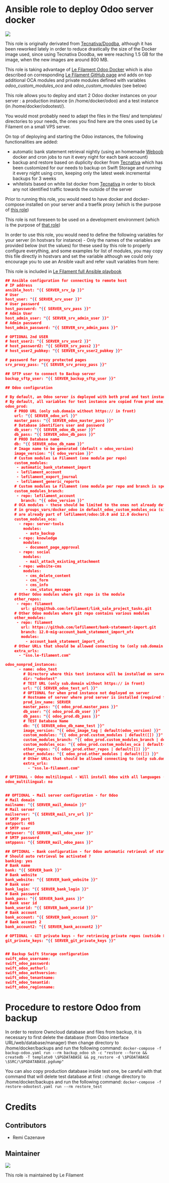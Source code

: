 # Ansible role to deploy Odoo server docker

[![](https://img.shields.io/badge/licence-AGPL--3-blue.svg)](http://www.gnu.org/licenses/agpl "License: AGPL-3")

This role is originally derivated from [Tecnativa/Doodba](https://github.com/Tecnativa/doodba), although it has been reworked lately in order to reduce drastically the size of the Docker image used, since using Tecnativa Doodba, we were reaching 1.5 GB for the image, when the new images are around 800 MB.

This role is taking advantage of [Le Filament Odoo Docker](https://hub.docker.com/repository/docker/lefilament/odoo) which is also described on corresponding [Le Filament GitHub page](https://github.com/lefilament/odoo_docker) and adds on top additional OCA modules and private modules defined with variables *odoo_custom_modules_oca* and *odoo_custom_modules* (see below)

This role allows you to deploy and start 2 Odoo docker instances on your server : a production instance (in /home/docker/odoo) and a test instance (in /home/docker/odootest/).

You would most probably need to adapt the files in the files/ and templates/ directories to your needs, the ones you find here are the ones used by Le Filament on a small VPS server.

On top of deploying and starting the Odoo instances, the following functionalities are added:
- automatic bank statement retrieval nightly (using an homemade [Weboob](http://weboob.org) docker and cron jobs to run it every night for each bank account)
- backup and restore based on duplicity docker from [Tecnativa](https://github.com/Tecnativa/docker-duplicity) which has been customized for our needs to backup on Swift Storage and running it every night using cron, keeping only the latest week incremental backups for 3 weeks
- whitelists based on white list docker from [Tecnativa](https://github.com/Tecnativa/docker-whitelist) in order to block any not identified traffic towards the outside of the server

Prior to running this role, you would need to have docker and docker-compose installed on your server and a traefik proxy (which is the purpose of [this role](https://github.com/lefilament/ansible_role_docker_server))

This role is not foreseen to be used on a development environment (which is the purpose of [that role](https://github.com/lefilament/docker_odoo_dev))

In order to use this role, you would need to define the following variables for your server (in hostvars for instance) - Only the names of the variables are provided below (not the values) for these used by this role to properly configure everything, and some examples for list of modules, you may copy this file directly in hostvars and set the variable although we could only encourage you to use an Ansible vault and refer vault variables from here:

This role is included in [Le Filament full Ansible playbook](https://github.com/lefilament/ansible)

```json
## Ansible configuration for connecting to remote host
# IP address
ansible_host: "{{ SERVER_srv_ip }}"
# User
host_user: "{{ SERVER_srv_user }}"
# User password
host_password: "{{ SERVER_srv_pass }}"
# Admin User
host_admin_user: "{{ SERVER_srv_admin_user }}"
# Admin password
host_admin_password: "{{ SERVER_srv_admin_pass }}"

# OPTIONAL 2nd USER
# host_user2: "{{ SERVER_srv_user2 }}"
# host_password2: "{{ SERVER_srv_pass2 }}"
# host_user2_pubkey: "{{ SERVER_srv_user2_pubkey }}"

# password for proxy protected pages
srv_proxy_pass: "{{ SERVER_srv_proxy_pass }}"

## SFTP user to connect to Backup server
backup_sftp_user: "{{ SERVER_backup_sftp_user }}"

## Odoo configuration
  
# By default, an Odoo server is deployed with both prod and test instances.
# By default, all variables for test instance are copied from prod one, but URL and database name
odoo_prod:
    # PROD URL (only sub.domain without https:// in front)
    url: "{{ SERVER_odoo_url }}"
    master_pass: "{{ SERVER_odoo_master_pass }}"
    # Database identifiers user and password
    db_user: "{{ SERVER_odoo_db_user }}"
    db_pass: "{{ SERVER_odoo_db_pass }}"
    # PROD Database name
    db: "{{ SERVER_odoo_db_name }}"
    # Image name to be generated (default = odoo_version)
    image_version: "{{ odoo_version }}"
    # Custom modules Le Filament (one module per repo)
    custom_modules:
     - automatic_bank_statement_import
     - lefilament_account
     - lefilament_export_journal
     - lefilament_generic_reports
    # Custom modules Le Filament (one module per repo and branch is specified instead of taking odoo_version by default)
    custom_modules_branch:
     - repo: lefilament_account
       branch: "{{ odoo_version }}"
    # OCA modules - these should be limited to the ones not already defined
    # in groups_vars/docker_odoo in default_odoo_custom_modules_oca (since these
    # are already part of lefilament/odoo:10.0 and 12.0 dockers)
    custom_modules_oca:
      - repo: server-tools
        modules:
         - auto_backup
      - repo: knowledge
        modules:
         - document_page_approval
      - repo: social
        modules:
         - mail_attach_existing_attachment
      - repo: website-cms
        modules:
         - cms_delete_content
         - cms_form
         - cms_info
         - cms_status_message
    # Other Odoo modules where git repo is the module
    other_repos:
     - repo: filament
       url: git@github.com:lefilament/link_sale_project_tasks.git
    # Other Odoo modules where git repo contains various modules
    other_modules:
     - repo: filament
       url: https://github.com/lefilament/bank-statement-import.git
       branch: 12.0-mig-account_bank_statement_import_ofx
       modules:
         - account_bank_statement_import_ofx
    # Other URLs that should be allowed connecting to (only sub.domain without https:// in front)
    extra_urls:
      - "sso.le-filament.com"

odoo_nonprod_instances:
      - name: odoo_test
        # Directory where this test instance will be installed on server
        dir: "odootest"
        # TEST URL (only sub.domain without https:// in front)
        url: "{{ SERVER_odoo_test_url }}"
        # OPTIONAL for when prod instance not deployed on server
        # Hostname of server where prod server is installed (required for retrieving prod database on test ones)
        prod_inv_name: SERVER
        master_pass: "{{ odoo_prod.master_pass }}"
        db_user: "{{ odoo_prod.db_user }}"
        db_pass: "{{ odoo_prod.db_pass }}"
        # TEST Database Name
        db: "{{ SERVER_odoo_db_name_test }}"
        image_version: "{{ odoo_image_tag | default(odoo_version) }}"
        custom_modules: "{{ odoo_prod.custom_modules | default([]) }}"
        custom_modules_branch: "{{ odoo_prod.custom_modules_branch | default([]) }}"
        custom_modules_oca: "{{ odoo_prod.custom_modules_oca | default([]) }}"
        other_repos: "{{ odoo_prod.other_repos | default([]) }}"
        other_modules: "{{ odoo_prod.other_modules | default([]) }}"
        # Other URLs that should be allowed connecting to (only sub.domain without https:// in front)
        extra_urls:
          - "sso.le-filament.com"

# OPTIONAL - Odoo multilingual - Will install Odoo with all languages (English and French only if set to no)
odoo_multilingual: no


## OPTIONAL - Mail server configuration - for Odoo
# Mail domain
mailname: "{{ SERVER_mail_domain }}"
# Mail server
mailserver: "{{ SERVER_mail_srv_url }}"
# SMTP port
smtpport: 465
# SMTP user
smtpuser: "{{ SERVER_mail_odoo_user }}"
# SMTP password
smtppass: "{{ SERVER_mail_odoo_pass }}"

## OPTIONAL - Bank configuration - for Odoo automatic retrieval of statements
# Should auto retrieval be activated ?
banking: yes
# Bank name
bank: "{{ SERVER_bank }}"
# Bank website
bank_website: "{{ SERVER_bank_website }}"
# Bank user
bank_login: "{{ SERVER_bank_login }}"
# Bank password
bank_pass: "{{ SERVER_bank_pass }}"
# Bank user id
bank_userid: "{{ SERVER_bank_userid }}"
# Bank account
bank_account: "{{ SERVER_bank_account }}"
# Bank account 2
bank_account2: "{{ SERVER_bank_account2 }}"

# OPTIONAL - GIT private keys - for retrieving private repos (outside Le Filament ones)
git_private_keys: "{{ SERVER_git_private_keys }}"


## Backup Swift Storage configuration
swift_odoo_username:
swift_odoo_password:
swift_odoo_authurl:
swift_odoo_authversion:
swift_odoo_tenantname:
swift_odoo_tenantid:
swift_odoo_regionname:

```

# Procedure to restore Odoo from backup

In order to restore Owncloud database and files from backup, it is necessary to first delete the database (from Odoo interface URL/web/database/manager) then change directory to /home/docker/backups and run the following command:
`docker-compose -f backup-odoo.yaml run --rm backup_odoo sh -c "restore --force && createdb -T template0 \$PGDATABASE && pg_restore -d \$PGDATABASE \$SRC/\$PGDATABASE.pgdump"`


You can also copy production database inside test one, be careful with that command that will delete test database at first : change directory to /home/docker/backups and run the following command:
`docker-compose -f restore-odootest.yaml run --rm restore_test`


# Credits

## Contributors

* Remi Cazenave <remi-filament>


## Maintainer

[![](https://le-filament.com/img/logo-lefilament.png)](https://le-filament.com "Le Filament")

This role is maintained by Le Filament
